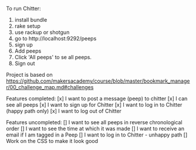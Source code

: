 
To run Chitter:
1. install bundle
2. rake setup
3. use rackup or shotgun
4. go to http://localhost:9292/peeps
5. sign up
6. Add peeps
7. Click 'All peeps' to se all peeps.
8. Sign out


Project is based on https://github.com/makersacademy/course/blob/master/bookmark_manager/00_challenge_map.md#challenges

Features completed:
[x] I want to post a message (peep) to chitter
[x] I can see all peeps
[x] I want to sign up for Chitter
[x] I want to log in to Chitter (happy path only)
[x] I want to log out of Chitter

Features uncompleted:
[] I want to see all peeps in reverse chronological order
[] I want to see the time at which it was made
[] I want to receive an email if I am tagged in a Peep
[] I want to log in to Chitter - unhappy path
[] Work on the CSS to make it look good
